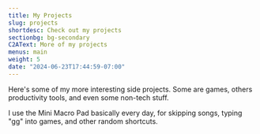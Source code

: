 ```yaml
---
title: My Projects
slug: projects
shortdesc: Check out my projects
sectionbg: bg-secondary
C2AText: More of my projects
menus: main
weight: 5
date: "2024-06-23T17:44:59-07:00"
---
```

Here's some of my more interesting side projects. Some are games, others productivity tools, and even some non-tech stuff.

I use the Mini Macro Pad basically every day, for skipping songs, typing "gg" into games, and other random shortcuts. 

<!--more-->
